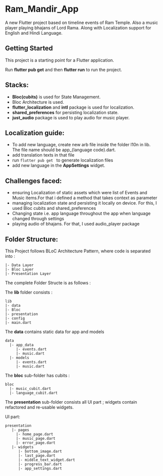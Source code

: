 # Ram_Mandir_App

A new Flutter project based on timeline events of Ram Temple. Also a music player playing bhajans of Lord Rama. Along with Localization support for English and Hindi Language.

## Getting Started

This project is a starting point for a Flutter application.

Run **flutter pub get** and then **flutter run** to run the project.

## Stacks:
- **Bloc(cubits)** is used for State Management.
- Bloc Architecture is used.
- **flutter_localization** and **intl** package is used for localization.
- **shared_preferences** for persisting localization state.
- **just_audio** package is used to play audio for music player.

## Localization guide:
- To add new language, create new arb file inside the folder l10n in lib. The file name should be app_{language code}.dart.
- add translation texts in that file
- run  ```flutter pub get ``` to generate localization files
- add new language in  the **AppSettings** widget.

## Challenges faced:
- ensuring Localization of static assets which were list of Events and Music items.For that i defined a method that takes context as parameter
- managing localization state and persisting it locally on device. For this, I used Bloc cubits and shared_preferences
- Changing state i.e. app language throughout the app when language changed through settings
- playing audio of bhajans. For that, I used audio_player package

## Folder Structure:
This Project follows BLoC Architecture Pattern, where code is separated into :

```
|- Data Layer
|- Bloc Layer
|- Presentation Layer
```
The complete Folder Structe is as follows :

The **lib** folder consists :
```
lib
|- data
|- Bloc
|- presentation
|- config
|- main.dart
```
The **data** contains static data for app and models

```
data
  |- app_data
     |- events.dart
     |- music.dart
  |- models
     |- events.dart
     |- music.dart
```
The **bloc** sub-folder has cubits :
```
bloc
  |- music_cubit.dart
  |- language_cubit.dart
```
The **presentation** sub-folder consists all UI part ; widgets contain refactored and re-usable widgets.

UI part:

```
presentation
   |- pages
     |- home_page.dart
     |- music_page.dart
     |- error_page.dart
   |- widgets
      |- bottom_image.dart
      |- last_page.dart
      |- middle_text_widget.dart
      |- progress_bar.dart
      |- app_settings.dart
       
  
```


